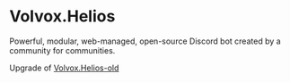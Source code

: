 # Volvox.Helios
Powerful, modular, web-managed, open-source Discord bot created by a community for communities.

Upgrade of [Volvox.Helios-old](https://github.com/VolvoxCommunity/Volvox.Helios-old)
